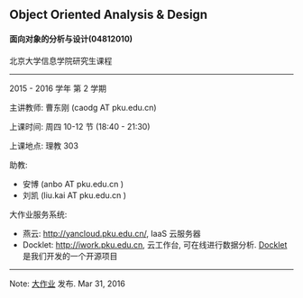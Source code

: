 ## Object Oriented Analysis & Design

#### 面向对象的分析与设计(04812010)

北京大学信息学院研究生课程

----

2015 - 2016 学年 第 2 学期


主讲教师: 曹东刚 (caodg AT pku.edu.cn)

上课时间: 周四 10-12 节 (18:40 - 21:30)

上课地点: 理教 303

助教:

- 安博 (anbo AT pku.edu.cn )
- 刘凯 (liu.kai AT pku.edu.cn )

大作业服务系统:

- 燕云: http://yancloud.pku.edu.cn/, IaaS 云服务器
- Docklet: http://iwork.pku.edu.cn, 云工作台, 可在线进行数据分析. [Docklet](http://docklet.unias.org) 是我们开发的一个开源项目

----

<!--
[作业1 分配结果发布](hw1-pair.md) . Mar 17, 2016
[作业2 发布](hw.md#作业2). Mar 17, 2016
-->

Note:
[大作业](hw.md#大作业) 发布. Mar 31, 2016



